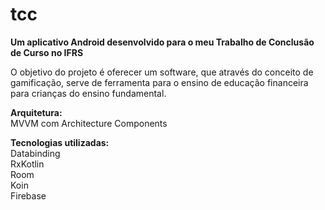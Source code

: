 # tcc
<b>Um aplicativo Android desenvolvido para o meu Trabalho de Conclusão de Curso no IFRS</b>

O objetivo do projeto é oferecer um software, que através do conceito de gamificação, serve de ferramenta para o 
ensino de educação financeira para crianças do ensino fundamental.

<b>Arquitetura:</b><br>
MVVM com Architecture Components

<b>Tecnologias utilizadas:</b><br>
Databinding<br>
RxKotlin<br>
Room<br>
Koin<br>
Firebase<br>
